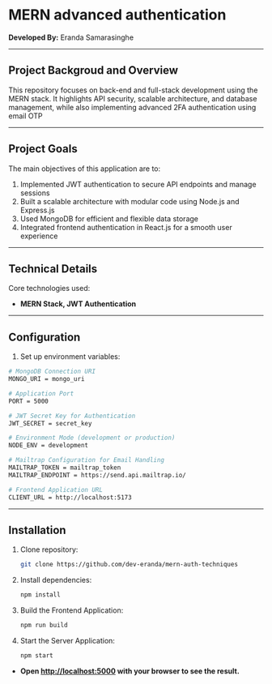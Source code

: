 # MERN advanced authentication

**Developed By:** Eranda Samarasinghe
<hr />

## Project Backgroud and Overview
This repository focuses on back-end and full-stack development using the MERN stack. It highlights API security, scalable architecture, and database management, while also implementing advanced 2FA authentication using email OTP
<hr />

## Project Goals
The main objectives of this application are to:

1. Implemented JWT authentication to secure API endpoints and manage sessions
2. Built a scalable architecture with modular code using Node.js and Express.js
3. Used MongoDB for efficient and flexible data storage
4. Integrated frontend authentication in React.js for a smooth user experience
<hr />

## Technical Details
Core technologies used: 

- **MERN Stack, JWT Authentication**
<hr />

## Configuration
1. Set up environment variables:
```sh
# MongoDB Connection URI
MONGO_URI = mongo_uri

# Application Port
PORT = 5000

# JWT Secret Key for Authentication
JWT_SECRET = secret_key

# Environment Mode (development or production)
NODE_ENV = development

# Mailtrap Configuration for Email Handling
MAILTRAP_TOKEN = mailtrap_token
MAILTRAP_ENDPOINT = https://send.api.mailtrap.io/

# Frontend Application URL
CLIENT_URL = http://localhost:5173

```
<hr />

## Installation
1. Clone repository:
   ```sh
   git clone https://github.com/dev-eranda/mern-auth-techniques
   
2. Install dependencies:
   ```sh
   npm install

3. Build the Frontend Application:
   ```sh
   npm run build

4. Start the Server Application:
   ```sh
   npm start
   
  - **Open [http://localhost:5000](http://localhost:5000) with your browser to see the result.**
